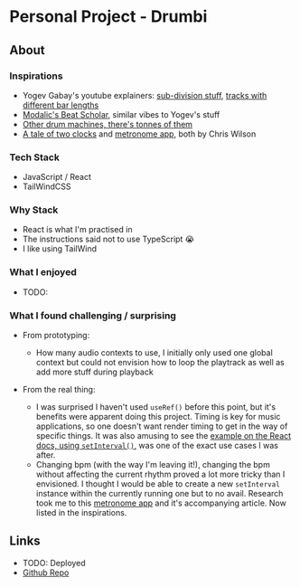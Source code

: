 # Personal Project - Drumbi

## About

### Inspirations

- Yogev Gabay's youtube explainers: [sub-division stuff](https://youtu.be/lDfnhmfD3DU?t=115), [tracks with different bar lengths](https://youtu.be/lDfnhmfD3DU?t=395)
- [Modalic's Beat Scholar](https://www.modalics.com/beatscholar), similar vibes to Yogev's stuff
- [Other drum machines, there's tonnes of them](https://www.ordrumbox.com/)
- [A tale of two clocks](https://web.dev/articles/audio-scheduling) and [metronome app](https://cwilso.github.io/metronome/), both by Chris Wilson

### Tech Stack

- JavaScript / React
- TailWindCSS

### Why Stack

- React is what I'm practised in
- The instructions said not to use TypeScript 😭
- I like using TailWind

### What I enjoyed

- TODO:

### What I found challenging / surprising

- From prototyping:
  - How many audio contexts to use, I initially only used one global context but could not envision how to loop the playtrack as well as add more stuff during playback

- From the real thing:
  - I was surprised I haven't used `useRef()` before this point, but it's benefits were apparent doing this project. Timing is key for music applications, so one doesn't want render timing to get in the way of specific things. It was also amusing to see the [example on the React docs, using `setInterval()`,](https://react.dev/reference/react/useRef#referencing-a-value-with-a-ref) was one of the exact use cases I was after.
  - Changing bpm (with the way I'm leaving it!), changing the bpm without affecting the current rhythm proved a lot more tricky than I envisioned. I thought I would be able to create a new `setInterval` instance within the currently running one but to no avail. Research took me to this [metronome app](https://cwilso.github.io/metronome/) and it's accompanying article. Now listed in the inspirations.

## Links

- TODO: Deployed
- [Github Repo](https://github.com/Uprising5034/drumbi)
